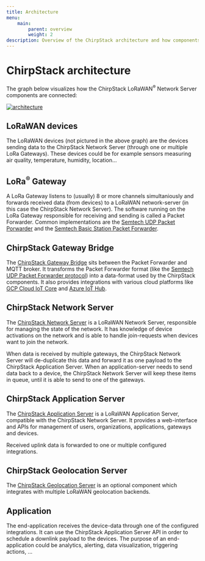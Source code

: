 ```yaml
---
title: Architecture
menu:
    main:
        parent: overview
        weight: 2
description: Overview of the ChirpStack architecture and how components are connected.
---
```


# ChirpStack architecture

The graph below visualizes how the ChirpStack LoRaWAN<sup>&reg;</sup> Network Server
components are connected:

[![architecture](/img/graphs/architecture.png)](/img/graphs/architecture.png)

## LoRaWAN devices

The LoRaWAN devices (not pictured in the above graph) are
the devices sending data to the ChirpStack Network Server (through one or multiple
LoRa Gateways). These devices could be for example sensors
measuring air quality, temperature, humidity, location...

## LoRa<sup>&reg;</sup> Gateway

A LoRa Gateway listens to (usually) 8 or more channels
simultaniously and forwards received data (from devices) to a
LoRaWAN network-server (in this case the ChirpStack Network Server).
The software running on the LoRa Gateway responsible for
receiving and sending is called a Packet Forwarder. Common implementations
are the [Semtech UDP Packet Porwarder](https://github.com/Lora-net/packet_forwarder/)
and the [Semtech Basic Station Packet Forwarder](https://doc.sm.tc/station/).

## ChirpStack Gateway Bridge

The [ChirpStack Gateway Bridge](/gateway-bridge/) sits between the Packet
Forwarder and MQTT broker. It transforms the Packet Forwarder format (like the
[Semtech UDP Packet Forwarder protocol](https://github.com/Lora-net/packet_forwarder/blob/master/PROTOCOL.TXT))
into a data-format used by the ChirpStack components. It also provides integrations
with various cloud platforms like [GCP Cloud IoT Core](https://cloud.google.com/iot-core/)
and [Azure IoT Hub](https://azure.microsoft.com/en-us/services/iot-hub/).

## ChirpStack Network Server

The [ChirpStack Network Server](/network-server/) is a LoRaWAN
Network Server, responsible for managing the state of the network.
It has knowledge of device activations on the network and is able to handle
join-requests when devices want to join the network. 

When data is received by multiple gateways, the ChirpStack Network Server will
de-duplicate this data and forward it as one payload to the
ChirpStack Application Server. When an application-server needs to send data back
to a device, the ChirpStack Network Server will keep these items in queue, until
it is able to send to one of the gateways.

## ChirpStack Application Server

The [ChirpStack Application Server](/application-server/) is a LoRaWAN
Application Server, compatible with the ChirpStack Network Server. It provides a
web-interface and APIs for management of users, organizations, applications,
gateways and devices.

Received uplink data is forwarded to one or multiple configured integrations.

## ChirpStack Geolocation Server

The [ChirpStack Geolocation Server](/geolocation-server/) is an optional component
which integrates with multiple LoRaWAN geolocation backends.

## Application

The end-application receives the device-data through one of the configured
integrations. It can use the ChirpStack Application Server API in order to schedule
a downlink payload to the devices.
The purpose of an end-application could be analytics, alerting,
data visualization, triggering actions, ...
